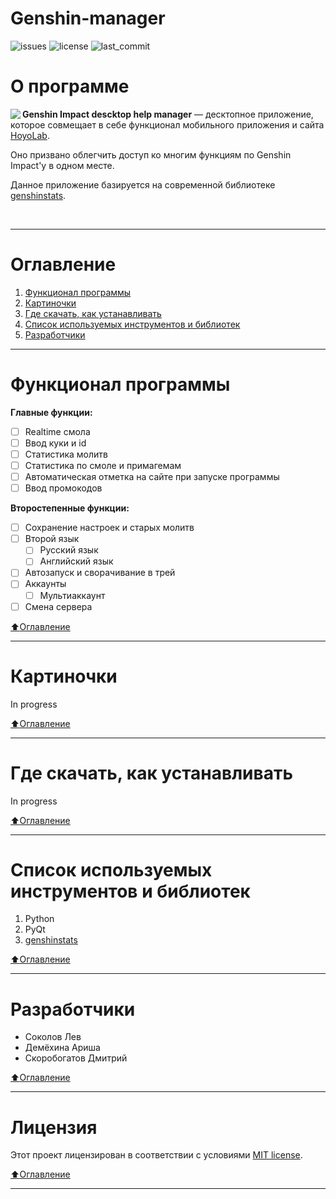 # Genshin-manager
![issues](https://img.shields.io/github/issues/waffflezz/Genshin-manager)
![license](https://img.shields.io/github/license/waffflezz/Genshin-manager)
![last_commit](https://img.shields.io/github/last-commit/waffflezz/Genshin-manager)

# О программе
<img align="left" src="https://i.ibb.co/fvz0D6L/2-1.png">

**Genshin Impact descktop help manager** — десктопное приложение, которое совмещает в себе функционал мобильного приложения и сайта [HoyoLab](https://www.hoyolab.com/home).

Оно призвано облегчить доступ ко многим функциям по Genshin Impact'у в одном месте.

Данное приложение базируется на современной библиотеке [genshinstats](https://github.com/thesadru/genshinstats).

<br>

____
# Оглавление
1. [Функционал программы](#Функционал-программы)
2. [Картиночки](#Картиночки)
3. [Где скачать, как устанавливать](#Где-скачать-,-как-устанавливать)
4. [Список используемых инструментов и библиотек](#Список-используемых-инструментов-и-библиотек)
5. [Разработчики](#Разработчики)

____
# Функционал программы
**Главные функции:**
- [ ] Realtime смола
- [ ] Ввод куки и id
- [ ] Статистика молитв
- [ ] Статистика по смоле и примагемам
- [ ] Автоматическая отметка на сайте при запуске программы
- [ ] Ввод промокодов

**Второcтепенные функции:**
- [ ] Сохранение настроек и старых молитв
- [ ] Второй язык
    - [ ] Русский язык
	- [ ] Английский язык
- [ ] Автозапуск и сворачивание в трей
- [ ] Аккаунты
	- [ ] Мультиаккаунт
- [ ] Смена сервера
	
[:arrow_up:Оглавление](#Оглавление)
____
# Картиночки
In progress

[:arrow_up:Оглавление](#Оглавление)
____
# Где скачать, как устанавливать
In progress

[:arrow_up:Оглавление](#Оглавление)
____
# Список используемых инструментов и библиотек
1. Python
2. PyQt
3. [genshinstats](https://github.com/thesadru/genshinstats)

[:arrow_up:Оглавление](#Оглавление)
____
# Разработчики
- Соколов Лев
- Демёхина Ариша
- Скоробогатов Дмитрий

[:arrow_up:Оглавление](#Оглавление)
____
# Лицензия
Этот проект лицензирован в соответствии с условиями <a href="https://github.com/NikMatyukhin/example-project/blob/e9b789d3d584a9f2ad8e729fc80d7c84488fc094/LICENSE" target="_blank">MIT license</a>.

[:arrow_up:Оглавление](#Оглавление)
____
